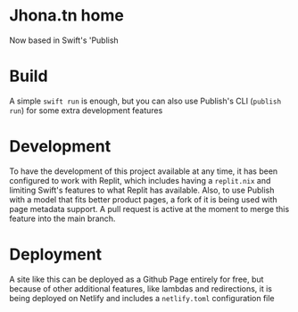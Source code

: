 # Jhona.tn home
Now based in Swift's 'Publish

# Build
A simple `swift run` is enough, but you can also use Publish's CLI (`publish run`) for some extra development features

# Development
To have the development of this project available at any time, it has been configured to work with Replit, which includes having a `replit.nix` and limiting Swift's features to what Replit has available.
Also, to use Publish with a model that fits better product pages, a fork of it is being used with page metadata support. A pull request is active at the moment to merge this feature into the main branch.

# Deployment
A site like this can be deployed as a Github Page entirely for free, but because of other additional features, like lambdas and redirections, it is being deployed on Netlify and includes a `netlify.toml` configuration file
